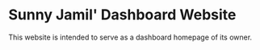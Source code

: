 # Sunny Jamil' Dashboard Website
This website is intended to serve as a dashboard homepage of its owner.
